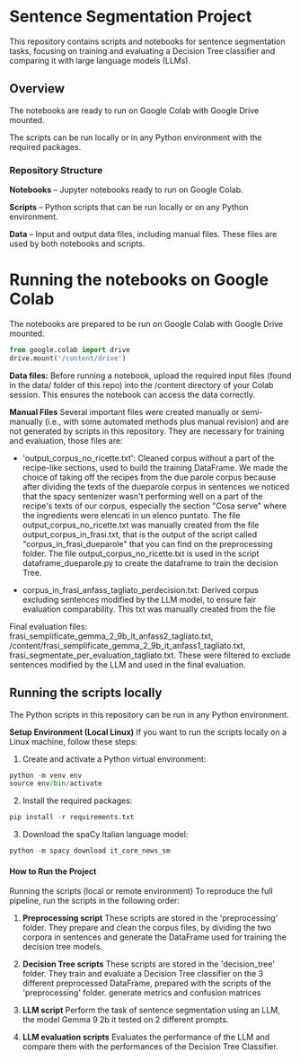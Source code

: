 # Sentence Segmentation Project

This repository contains scripts and notebooks for sentence segmentation tasks, focusing on training and evaluating a Decision Tree classifier and comparing it with large language models (LLMs).

## Overview

The notebooks are ready to run on Google Colab with Google Drive mounted.

The scripts can be run locally or in any Python environment with the required packages.

### Repository Structure

**Notebooks** – Jupyter notebooks ready to run on Google Colab.

**Scripts** – Python scripts that can be run locally or on any Python environment.

**Data** – Input and output data files, including manual files. These files are used by both notebooks and scripts.


# Running the notebooks on Google Colab

The notebooks are prepared to be run on Google Colab with Google Drive mounted.

```python
from google.colab import drive
drive.mount('/content/drive') 
```

**Data files:** 
Before running a notebook, upload the required input files (found in the data/ folder of this repo) into the /content directory of your Colab session.
This ensures the notebook can access the data correctly.

**Manual Files** 
Several important files were created manually or semi-manually (i.e., with some automated methods plus manual revision) and are not generated by scripts in this repository. They are necessary for training and evaluation, those files are:

- 'output_corpus_no_ricette.txt': Cleaned corpus without a part of the recipe-like sections, used to build the training DataFrame. We made the choice of taking off the recipes from the due parole corpus because after dividing the texts of the dueparole corpus in sentences we noticed that the spacy sentenizer wasn't performing well on a part of the recipe's texts of our corpus, especially the section "Cosa serve" where the ingredients were elencati in un elenco puntato.
The file output_corpus_no_ricette.txt was manually created from the file output_corpus_in_frasi.txt, that is the output of the script called "corpus_in_frasi_dueparole" that you can find on the preprocessing folder. The file output_corpus_no_ricette.txt is used in the script dataframe_dueparole.py to create the dataframe to train the decision Tree.

- corpus_in_frasi_anfass_tagliato_perdecision.txt: Derived corpus excluding sentences modified by the LLM model, to ensure fair evaluation comparability. This txt was manually created from the file 

Final evaluation files: frasi_semplificate_gemma_2_9b_it_anfass2_tagliato.txt, /content/frasi_semplificate_gemma_2_9b_it_anfass1_tagliato.txt, frasi_segmentate_per_evaluation_tagliato.txt. These were filtered to exclude sentences modified by the LLM and used in the final evaluation.


## Running the scripts locally

The Python scripts in this repository can be run in any Python environment.

**Setup Environment (Local Linux)**
If you want to run the scripts locally on a Linux machine, follow these steps:

1. Create and activate a Python virtual environment:
```python
python -m venv env
source env/bin/activate
```
2. Install the required packages:
```python
pip install -r requirements.txt
```
3. Download the spaCy Italian language model:
```python
python -m spacy download it_core_news_sm
```


#### How to Run the Project

Running the scripts (local or remote environment)
To reproduce the full pipeline, run the scripts in the following order:

1. **Preprocessing script**
These scripts are stored in the 'preprocessing' folder.
They prepare and clean the corpus files, by dividing the two corpora in sentences and generate the DataFrame used for training the decision tree models.

2. **Decision Tree scripts**
These scripts are stored in the 'decision_tree' folder.
They train and evaluate a Decision Tree classifier on the 3 different preprocessed DataFrame, prepared with the scripts of the 'preprocessing' folder.
generate metrics and confusion matrices

3. **LLM script**
Perform the task of sentence segmentation using an LLM, the model Gemma 9 2b it tested on 2 different prompts.

4. **LLM evaluation scripts**
Evaluates the performance of the LLM and compare them with the performances of the Decision Tree Classifier.


